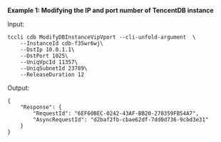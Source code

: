 **Example 1: Modifying the IP and port number of TencentDB instance**



Input: 

```
tccli cdb ModifyDBInstanceVipVport --cli-unfold-argument  \
    --InstanceId cdb-f35wr6wj\
    --DstIp 10.0.1.1\
    --DstPort 1025\
    --UniqVpcId 11357\
    --UniqSubnetId 23789\
    --ReleaseDuration 12
```

Output: 
```
{
    "Response": {
        "RequestId": "6EF60BEC-0242-43AF-BB20-270359FB54A7",
        "AsyncRequestId": "d2baf2fb-cbae62df-7dd0d736-9cbd3e31"
    }
}
```

